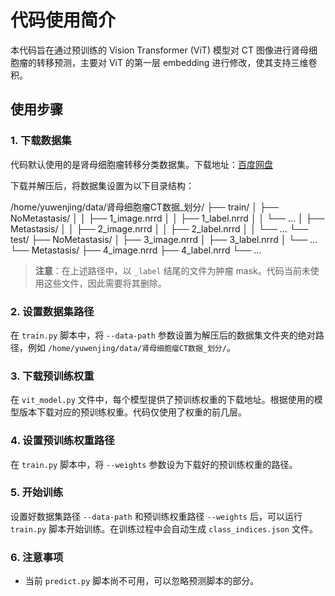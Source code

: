 # 代码使用简介

本代码旨在通过预训练的 Vision Transformer (ViT) 模型对 CT 图像进行肾母细胞瘤的转移预测，主要对 ViT 的第一层 embedding 进行修改，使其支持三维卷积。

## 使用步骤

### 1. 下载数据集

代码默认使用的是肾母细胞瘤转移分类数据集。下载地址：[百度网盘](https://pan.baidu.com/s/1Z1vIXOuhgl8qLRioYPZkKg?pwd=b0pw)

下载并解压后，将数据集设置为以下目录结构：

/home/yuwenjing/data/肾母细胞瘤CT数据_划分/ ├── train/ │ ├── NoMetastasis/ │ │ ├── 1_image.nrrd │ │ ├── 1_label.nrrd │ │ └── ... │ ├── Metastasis/ │ │ ├── 2_image.nrrd │ │ ├── 2_label.nrrd │ │ └── ... └── test/ ├── NoMetastasis/ │ ├── 3_image.nrrd │ ├── 3_label.nrrd │ └── ... └── Metastasis/ ├── 4_image.nrrd ├── 4_label.nrrd └── ...


> **注意**：在上述路径中，以 `_label` 结尾的文件为肿瘤 mask。代码当前未使用这些文件，因此需要将其删除。

### 2. 设置数据集路径

在 `train.py` 脚本中，将 `--data-path` 参数设置为解压后的数据集文件夹的绝对路径，例如 `/home/yuwenjing/data/肾母细胞瘤CT数据_划分/`。

### 3. 下载预训练权重

在 `vit_model.py` 文件中，每个模型提供了预训练权重的下载地址。根据使用的模型版本下载对应的预训练权重。代码仅使用了权重的前几层。

### 4. 设置预训练权重路径

在 `train.py` 脚本中，将 `--weights` 参数设为下载好的预训练权重的路径。

### 5. 开始训练

设置好数据集路径 `--data-path` 和预训练权重路径 `--weights` 后，可以运行 `train.py` 脚本开始训练。在训练过程中会自动生成 `class_indices.json` 文件。

### 6. 注意事项

- 当前 `predict.py` 脚本尚不可用，可以忽略预测脚本的部分。
